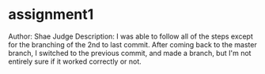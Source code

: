 # assignment1
Author: Shae Judge
Description:
I was able to follow all of the steps except for the branching of the 2nd to last commit.
After coming back to the master branch, I switched to the previous commit, and made a branch,
but I'm not entirely sure if it worked correctly or not.
